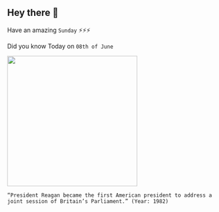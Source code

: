 ## Hey there 👋
Have an amazing `Sunday` ⚡⚡⚡

Did you know Today on `08th of June`
 
 [<img src="https://www.historyplace.com/speeches/speechgfx/reagan-parliament3.jpg" width="300" />](https://www.history.com/topics/us-presidents/reagan-addresses-british-parliament-video) 
 ```
“President Reagan became the first American president to address a joint session of Britain’s Parliament.” (Year: 1982)
```
